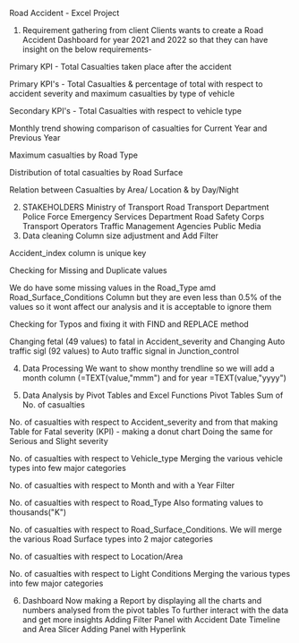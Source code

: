 Road Accident - Excel Project
1. Requirement gathering from client
Clients wants to create a Road Accident Dashboard for year 2021 and 2022 so that they can have insight on the below requirements-

Primary KPI - Total Casualties taken place after the accident

Primary KPI's - Total Casualties & percentage of total with respect to accident severity and maximum casualties by type of vehicle

Secondary KPI's - Total Casualties with respect to vehicle type

Monthly trend showing comparison of casualties for Current Year and Previous Year

Maximum casualties by Road Type

Distribution of total casualties by Road Surface

Relation between Casualties by Area/ Location & by Day/Night

2. STAKEHOLDERS
Ministry of Transport
Road Transport Department
Police Force
Emergency Services Department
Road Safety Corps
Transport Operators
Traffic Management Agencies
Public
Media
3. Data cleaning
Column size adjustment and Add Filter

Accident_index column is unique key

Checking for Missing and Duplicate values

We do have some missing values in the Road_Type amd Road_Surface_Conditions Column but they are even less than 0.5% of the values so it wont affect our analysis and it is acceptable to ignore them

Checking for Typos and fixing it with FIND and REPLACE method

Changing fetal (49 values) to fatal in Accident_severity and Changing Auto traffic sigl (92 values) to Auto traffic signal in Junction_control

4. Data Processing
We want to show monthy trendline so we will add a month column (=TEXT(value,"mmm") and for year =TEXT(value,"yyyy")

5. Data Analysis by Pivot Tables and Excel Functions
Pivot Tables
Sum of No. of casualties

No. of casualties with respect to Accident_severity and from that making Table for Fatal severity (KPI) - making a donut chart Doing the same for Serious and Slight severity

No. of casualties with respect to Vehicle_type
Merging the various vehicle types into few major categories

No. of casualties with respect to Month and with a Year Filter

No. of casualties with respect to Road_Type
Also formating values to thousands("K")

No. of casualties with respect to Road_Surface_Conditions. We will merge the various Road Surface types into 2 major categories

No. of casualties with respect to Location/Area

No. of casualties with respect to Light Conditions
Merging the various types into few major categories

6. Dashboard
Now making a Report by displaying all the charts and numbers analysed from the pivot tables
To further interact with the data and get more insights Adding Filter Panel with Accident Date Timeline and Area Slicer
Adding Panel with Hyperlink
